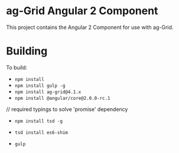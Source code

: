 
ag-Grid Angular 2 Component
==============

This project contains the Angular 2 Component for use with ag-Grid.

Building
==============

To build:
- `npm install`
- `npm install gulp -g`
- `npm install ag-grid@4.1.x`
- `npm install @angular/core@2.0.0-rc.1`

// required typings to solve 'promise' dependency
- `npm install tsd -g`
- `tsd install es6-shim`

- `gulp`
